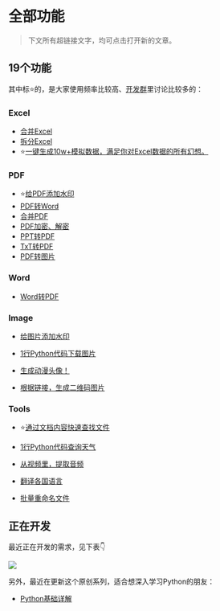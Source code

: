 
# 全部功能


> 下文所有超链接文字，均可点击打开新的文章。

## 19个功能


其中标⭐的，是大家使用频率比较高、[开发群](https://mp.weixin.qq.com/s/CadAaJUTUlXmTxJAjFUfPQ)里讨论比较多的：

### Excel
- [合并Excel](https://mp.weixin.qq.com/s/3ZhZZfGlpNhszCWnOBeklg)
- [拆分Excel](https://mp.weixin.qq.com/s/dAx6JEbj5OlVnCcxokCzTQ)
- ⭐[一键生成10w+模拟数据，满足你对Excel数据的所有幻想。](https://mp.weixin.qq.com/s/xVwEjXu58WovgSi4ZTtVQw)

### PDF
- ⭐[给PDF添加水印](https://mp.weixin.qq.com/s/yJDs5RoytRL5hl-ybXkZOA)
- [PDF转Word](https://mp.weixin.qq.com/s/eTwtTXLAudRQmyhE4LY_Dg)
- [合并PDF](https://mp.weixin.qq.com/s/9erh3W3WCD36Axj70pRvog)
- [PDF加密、解密](https://mp.weixin.qq.com/s/GiXYB_xZdlsYv5AIeIELkA)
- [PPT转PDF](https://mp.weixin.qq.com/s/T31F-U5AdDd3D-61b_K5Qg)
- [TxT转PDF](https://mp.weixin.qq.com/s/GiXYB_xZdlsYv5AIeIELkA)
- [PDF转图片](https://mp.weixin.qq.com/s/tvHZIBGcrMBLTLB4u23Mow)



### Word
- [Word转PDF](https://mp.weixin.qq.com/s/eBn3N_FEx1dlC_-ttmlOwg)

### Image
- [给图片添加水印](https://mp.weixin.qq.com/s/Z_RcTRYxUFpCQBGpShO0ig)

- [1行Python代码下载图片](https://mp.weixin.qq.com/s/P6pRm1VX8bGYepC8O4Bt4Q)

- [生成动漫头像！](https://mp.weixin.qq.com/s/5Eyk2j20jzSaVcr1DTsfvw)
- [根据链接，生成二维码图片](https://mp.weixin.qq.com/s/Z_RcTRYxUFpCQBGpShO0ig)
### Tools
- ⭐[通过文档内容快速查找文件](https://mp.weixin.qq.com/s/rvU7O3zHJ-YEd2YU0Z4pew)

- [1行Python代码查询天气](https://mp.weixin.qq.com/s/NVn8NNtOS3AfOyl75JTaNg)

- [从视频里，提取音频](https://mp.weixin.qq.com/s/cT8lcUwd3UayTfLGddjfJw)

- [翻译各国语言](https://mp.weixin.qq.com/s/Z_RcTRYxUFpCQBGpShO0ig)

- [批量重命名文件](https://mp.weixin.qq.com/s/Z_RcTRYxUFpCQBGpShO0ig)

## 正在开发

最近正在开发的需求，见下表👇

![](https://www.python-office.com/api/img-cdn/python-office/18-all/docs.png)

另外，最近在更新这个原创系列，适合想深入学习Python的朋友：
- [Python基础详解](https://mp.weixin.qq.com/mp/appmsgalbum?__biz=MzUzNTc5NjA4NQ==&action=getalbum&album_id=2467507972664082434&subscene=1&scenenote=https%3A%2F%2Fmp.weixin.qq.com%2Fs%3F__biz%3DMzUzNTc5NjA4NQ%3D%3D%26mid%3D2247493965%26idx%3D1%26sn%3Ddf486927545a1d5b34342ffa539f548b%26chksm%3Dfa82a957cdf520410d764ecb1c1537b19a016ac20e1de1c68fb703190b427dfc174723b4e6a8%26mpshare%3D1%26scene%3D1%26srcid%3D0709z10PmDTaHJa26nW1woms%26sharer_sharetime%3D1657337431672%26sharer_shareid%3D993fba215db4c0a25d0acb8fa566c807%26key%3D0df4bcbb5317cb815e323bb3b0779800c351bb4b6d1a1ea8661e0100cc7bef237d39b73fd18f913e7fcb7cda27cc4238d9c38ddc4cb7a3f80fb634f93ca1dbc5b150b520023632bbbcc79f348c3846db3f7adf95360b1cdf3e7a84dd4630d3e673d1ced8c041522b590de402cca472661b4ae6050f42993cdb81a2d8390ca4d9%26ascene%3D1%26uin%3DMjMxNjI3MzgzMg%253D%253D%26devicetype%3DWindows%2B11%2Bx64%26version%3D6307001d%26lang%3Dzh_CN%26exportkey%3DA1Dau58fMnimYl3xLcz4S8w%253D%26acctmode%3D0%26pass_ticket%3D%252F%252FXP1JE5PbzMIOGoxAyWT812Wa2%252F2Y6RX%252BYzONSzuHsu5DW2PlixShgO0nJESiFB%26wx_header%3D0%2&nolastread=1&uin=&key=&devicetype=Windows+11+x64&version=6307001d&lang=zh_CN&ascene=1&fontgear=2)